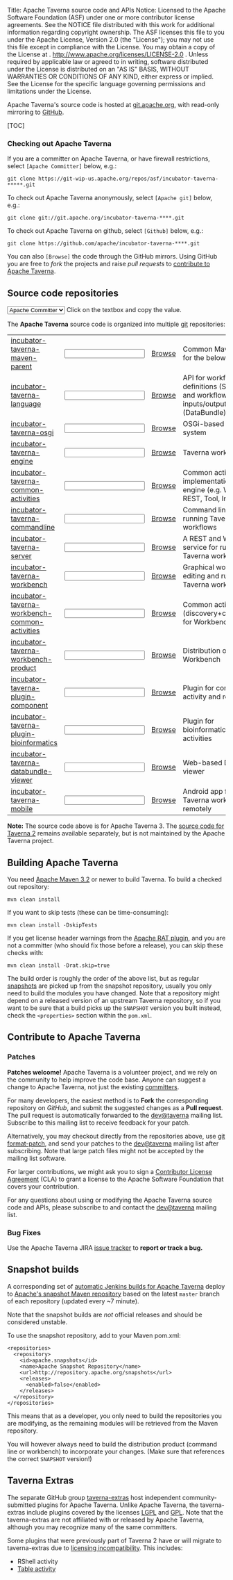 Title:     Apache Taverna source code and APIs
Notice:    Licensed to the Apache Software Foundation (ASF) under one
           or more contributor license agreements.  See the NOTICE file
           distributed with this work for additional information
           regarding copyright ownership.  The ASF licenses this file
           to you under the Apache License, Version 2.0 (the
           "License"); you may not use this file except in compliance
           with the License.  You may obtain a copy of the License at
           .
             http://www.apache.org/licenses/LICENSE-2.0
           .
           Unless required by applicable law or agreed to in writing,
           software distributed under the License is distributed on an
           "AS IS" BASIS, WITHOUT WARRANTIES OR CONDITIONS OF ANY
           KIND, either express or implied.  See the License for the
           specific language governing permissions and limitations
           under the License.

Apache Taverna's source code is hosted at [git.apache.org](http://git.apache.org/), with read-only mirroring to 
[GitHub](https://github.com/apache/?query=taverna-).

[TOC]

### Checking out Apache Taverna

If you are a committer on Apache Taverna, or have firewall restrictions, select `[Apache Committer]` below, e.g.:

    git clone https://git-wip-us.apache.org/repos/asf/incubator-taverna-*****.git

To check out Apache Taverna anonymously, select `[Apache git]` below, e.g.:

    git clone git://git.apache.org/incubator-taverna-****.git

To check out Apache Taverna on github, select `[Github]` below, e.g.:

    git clone https://github.com/apache/incubator-taverna-****.git

You can also `[Browse]` the code through the GitHub mirrors. 
Using GitHub you are free to *fork* the projects and raise *pull requests* to 
[contribute to Apache Taverna](#contribute-to-apache-taverna).


## Source code repositories


<select id="picker" onChange='check()'>
  <option value="Apache Committer">Apache Committer</option>
  <option value="Apache git">Apache git</option>
  <option value="Github">Github</option>
</select>
Click on the textbox and copy the value.

The <strong>Apache Taverna</strong> source code is organized into multiple [git](http://www.git-scm.com/) repositories:

<table class="table table-hover">
<tr>
  <td><a href="https://github.com/apache/incubator-taverna-maven-parent">incubator-taverna-maven-parent</a></td>
  <td>
    <input class="gitlink" type="text" id="incubator-taverna-maven-parent"
           value="" readonly="readonly"
           onClick="this.setSelectionRange(0, this.value.length)">
  </td>
  <td><a class="btn btn-primary" href="https://github.com/apache/incubator-taverna-maven-parent">Browse</a></td>
  <td>Common Maven parent for the below</td>
</tr>
<tr>
  <td><a href="https://github.com/apache/incubator-taverna-language">incubator-taverna-language</a></td>
  <td>
    <input class="gitlink" type="text" id="incubator-taverna-language"
           value="" readonly="readonly"
           onClick="this.setSelectionRange(0, this.value.length)">
  </td>
  <td><a class="btn btn-primary" href="https://github.com/apache/incubator-taverna-language">Browse</a></td>
  <td>API for workflow definitions (SCUFL2) and workflow inputs/outputs (DataBundle)</td>
</tr>
<tr>
  <td><a href="https://github.com/apache/incubator-taverna-osgi">incubator-taverna-osgi</a></td> 
  <td>
    <input class="gitlink" type="text" id="incubator-taverna-osgi"
           value="" readonly="readonly"
           onClick="this.setSelectionRange(0, this.value.length)">
  </td>
  <td><a class="btn btn-primary" href="https://github.com/apache/incubator-taverna-osgi">Browse</a></td>
  <td>OSGi-based plugin system</td>
</tr>
<tr>
  <td><a href="https://github.com/apache/incubator-taverna-engine">incubator-taverna-engine</a> 
  <td>
    <input class="gitlink" type="text" id="incubator-taverna-engine"
           value="" readonly="readonly"
           onClick="this.setSelectionRange(0, this.value.length)">
  </td>
  <td><a class="btn btn-primary" href="https://github.com/apache/incubator-taverna-engine">Browse</a>
  <td>Taverna workflow engine</tr>
<tr>
  <td><a href="https://github.com/apache/incubator-taverna-common-activities">incubator-taverna-common-activities</a></td>
  <td>
    <input class="gitlink" type="text" id="incubator-taverna-common-activities"
           value="" readonly="readonly"
           onClick="this.setSelectionRange(0, this.value.length)">
  </td>
  <td><a class="btn btn-primary" href="https://github.com/apache/incubator-taverna-common-activities">Browse</a></td>
  <td>Common activity implementation for engine (e.g. WSDL, REST, Tool, Interaction)</td>
</tr>
<tr>
  <td><a href="https://github.com/apache/incubator-taverna-commandline">incubator-taverna-commandline</a></td> 
  <td>
    <input class="gitlink" type="text" id="incubator-taverna-commandline"
           value="" readonly="readonly"
           onClick="this.setSelectionRange(0, this.value.length)">
  </td>
 <td><a class="btn btn-primary" href="https://github.com/apache/incubator-taverna-commandline">Browse</a></td>
  <td>Command line for running Taverna workflows</td>
</tr>
<tr>
  <td><a href="https://github.com/apache/incubator-taverna-server">incubator-taverna-server</a></td> 
  <td>
    <input class="gitlink" type="text" id="incubator-taverna-server"
           value="" readonly="readonly"
           onClick="this.setSelectionRange(0, this.value.length)">
  </td>
  <td><a class="btn btn-primary" href="https://github.com/apache/incubator-taverna-server">Browse</a></td>
  <td>A REST and WSDL service for running Taverna workflows</td>
</tr>
<tr>
  <td><a href="https://github.com/apache/incubator-taverna-workbench">incubator-taverna-workbench</a></td> 
  <td>
    <input class="gitlink" type="text" id="incubator-taverna-workbench"
           value="" readonly="readonly"
           onClick="this.setSelectionRange(0, this.value.length)">
  </td>
  <td><a class="btn btn-primary" href="https://github.com/apache/incubator-taverna-workbench">Browse</a></td>
  <td>Graphical workbench for editing and running Taverna workflows</td>
</tr>
<tr>
  <td><a href="https://github.com/apache/incubator-taverna-workbench-common-activities">incubator-taverna-workbench-common-activities</a></td>
  <td>
    <input class="gitlink" type="text" id="incubator-taverna-workbench-common-activities"
           value="" readonly="readonly"
           onClick="this.setSelectionRange(0, this.value.length)">
  </td>
  <td><a class="btn btn-primary" href="https://github.com/apache/incubator-taverna-workbench-common-activities">Browse</a></td> 
  <td>Common activities UI (discovery+configuration for Workbench</td>
</tr>
<tr>
  <td><a href="https://github.com/apache/incubator-taverna-workbench-product">incubator-taverna-workbench-product</a></td> 
  <td>
    <input class="gitlink" type="text" id="incubator-taverna-workbench-product"
           value="" readonly="readonly"
           onClick="this.setSelectionRange(0, this.value.length)">
  </td>
  <td><a class="btn btn-primary" href="https://github.com/apache/incubator-taverna-workbench-product">Browse</a></td>
  <td>Distribution of Taverna Workbench</td>
</tr>
<tr>
  <td><a href="https://github.com/apache/incubator-taverna-plugin-component">incubator-taverna-plugin-component</a></td>
  <td>
    <input class="gitlink" type="text" id="incubator-taverna-plugin-component"
           value="" readonly="readonly"
           onClick="this.setSelectionRange(0, this.value.length)">
  </td>
  <td><a class="btn btn-primary" href="https://github.com/apache/incubator-taverna-plugin-component">Browse</a></td> 
  <td>Plugin for component activity and registry</td>
</tr>
<tr>
  <td><a href="https://github.com/apache/incubator-taverna-plugin-bioinformatics">incubator-taverna-plugin-bioinformatics</a></td> 
  <td>
    <input class="gitlink" type="text" id="incubator-taverna-plugin-bioinformatics"
           value="" readonly="readonly"
           onClick="this.setSelectionRange(0, this.value.length)">
  </td>
  <td><a class="btn btn-primary" href="https://github.com/apache/incubator-taverna-plugin-bioinformatics">Browse</a></td>
  <td>Plugin for bioinformatics-specific activities</td>
</tr>

<tr>
  <td><a href="https://github.com/apache/incubator-taverna-databundle-viewer">incubator-taverna-databundle-viewer</a></td> 
  <td>
    <input class="gitlink" type="text" id="incubator-taverna-databundle-viewer"
           value="" readonly="readonly"
           onClick="this.setSelectionRange(0, this.value.length)">
  </td>
  <td><a class="btn btn-primary" href="https://github.com/apache/incubator-taverna-databundle-viewer">Browse</a></td>
  <td>Web-based Data Bundle viewer</td>
</tr>
<tr>
  <td><a href="https://github.com/apache/incubator-taverna-mobile">incubator-taverna-mobile</a></td> 
  <td>
    <input class="gitlink" type="text" id="incubator-taverna-mobile"
           value="" readonly="readonly"
           onClick="this.setSelectionRange(0, this.value.length)">
  </td>
  <td><a class="btn btn-primary" href="https://github.com/apache/incubator-taverna-mobile">Browse</a></td>
  <td>Android app for running Taverna workflows remotely</td>
</tr>
</table>

<div class="alert alert-warning" role="alert"><p><span class="glyphicon glyphicon-warning-sign" aria-hidden="true"></span>
  <strong>Note:</strong>
The source code above is for Apache Taverna 3.
The <a href="https://github.com/taverna/">source code for Taverna 2</a> 
remains available separately, but is not maintained by the Apache Taverna project.
</div>

## Building Apache Taverna

You need [Apache Maven 3.2](https://maven.apache.org/download.html) or newer to build Taverna. 
To build a checked out repository:

    mvn clean install

If you want to skip tests (these can be time-consuming):

    mvn clean install -DskipTests

If you get license header warnings from the 
[Apache RAT plugin](https://creadur.apache.org/rat/apache-rat-plugin/), 
and you are not a committer (who should fix those before a release),
you can skip these checks with:

    mvn clean install -Drat.skip=true

The build order is roughly the order of the above list, but as regular 
[snapshots](#snapshot-builds) are picked up from the snapshot repository, 
usually you only need to build the modules you have changed. 
Note that a repository might depend on a released version of an upstream Taverna
repository, so if you want to be sure that a build picks up the `SNAPSHOT` version 
you built instead, check the `<properties>` section within the `pom.xml`.


## Contribute to Apache Taverna

### Patches
**Patches welcome!** Apache Taverna is a volunteer project, and we rely on the community to help
improve the code base. Anyone can suggest a change to Apache Taverna, not just the existing [committers](/about/).

For many developers, the easiest method is to **Fork** the corresponding repository on *GitHub*, and submit the suggested 
changes as a **Pull request**. The pull request is automatically forwarded to the 
[dev@taverna](http://mail-archives.apache.org/mod_mbox/taverna-dev/) mailing list. Subscribe to this mailing list to receive feedback for your patch.

Alternatively, you may checkout directly from the repositories above,
use [git format-patch](https://www.kernel.org/pub/software/scm/git/docs/git-format-patch.html), 
and send your patches to the [dev@taverna](http://mail-archives.apache.org/mod_mbox/taverna-dev/)
mailing list after subscribing. Note that large patch files might not be accepted by
the mailing list software.

For larger contributions, we might ask you to sign a 
[Contributor License Agreement](https://www.apache.org/licenses/#clas) (CLA) to grant a license to 
the Apache Software Foundation that covers your contribution. 

For any questions about using or modifying the Apache Taverna source code and APIs, 
please subscribe to and contact the [dev@taverna](http://mail-archives.apache.org/mod_mbox/taverna-dev/) mailing list.

### Bug Fixes

Use the Apache Taverna JIRA [issue tracker](/community/issue-tracker) to **report or track a bug.** 

## Snapshot builds

A corresponding set of [automatic Jenkins builds for Apache Taverna](https://builds.apache.org/user/stain/my-views/view/taverna/) deploy to  [Apache's snapshot Maven repository](http://repository.apache.org/snapshots/org/apache/taverna/)
based on the latest `master` branch of each repository (updated every ~7 minute).

Note that the snapshot builds are *not* official releases and should be considered unstable.

To use the snapshot repository, add to your Maven pom.xml:

    <repositories>
      <repository>
        <id>apache.snapshots</id>
        <name>Apache Snapshot Repository</name>
        <url>http://repository.apache.org/snapshots</url>
        <releases>
          <enabled>false</enabled>
        </releases>
      </repository>
    </repositories>

This means that as a developer, you only need to build the repositories you are modifying, as the remaining modules will be retrieved from the Maven repository. 

You will however always need to build the distribution product (command line or workbench) to incorporate your changes. (Make sure that references the correct <code>SNAPSHOT</code> version!)




## Taverna Extras

The separate GitHub group [taverna-extras](https://github.com/taverna-extras) host independent community-submitted plugins for Apache Taverna. 
Unlike Apache Taverna, the taverna-extras include plugins covered by the licenses [LGPL](https://www.gnu.org/licenses/lgpl.html) and [GPL](https://www.gnu.org/licenses/gpl.html).
Note that the taverna-extras are not affiliated with or released by Apache Taverna, although you may recognize many of the same committers.

Some plugins that were previously part of Taverna 2 have or will migrate to taverna-extras due to [licensing incompatibility](http://dev.mygrid.org.uk/wiki/display/developer/Third-party+licenses). This includes:

* RShell activity
* [Table activity](https://github.com/taverna-extras/table-activity)

<script>
function check() {
   var x = document.getElementsByClassName("gitlink");
   var i;
   if ( document.getElementById("picker").value == "Apache Committer"){
      for (i = 0; i < x.length; i++) {
         x[i].value = "https://git-wip-us.apache.org/repos/asf/" +x[i].id + ".git";
      }
   }
   if ( document.getElementById("picker").value == "Apache git"){
      for (i = 0; i < x.length; i++) {
         x[i].value = "git://git.apache.org/" +x[i].id + ".git";
      }
      
   }
   if ( document.getElementById("picker").value == "Github"){
      for (i = 0; i < x.length; i++) {
        x[i].value = "https://github.com/apache/" +x[i].id + ".git";
      }
   }
}
check ();
</script>





